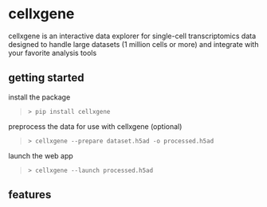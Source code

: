 # cellxgene

cellxgene is an interactive data explorer for single-cell transcriptomics data designed to handle large datasets (1 million cells or more) and integrate with your favorite analysis tools

## getting started

install the package
> `> pip install cellxgene`

preprocess the data for use with cellxgene (optional)
> `> cellxgene --prepare dataset.h5ad -o processed.h5ad`

launch the web app
> `> cellxgene --launch processed.h5ad`

## features
